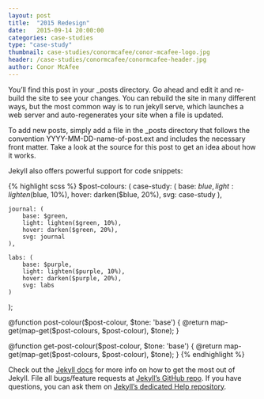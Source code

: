 ```yaml
---
layout: post
title:  "2015 Redesign"
date:   2015-09-14 20:00:00
categories: case-studies
type: "case-study"
thumbnail: case-studies/conormcafee/conor-mcafee-logo.jpg
header: /case-studies/conormcafee/conormcafee-header.jpg
author: Conor McAfee
---
```


You’ll find this post in your _posts directory. Go ahead and edit it and re-build the site to see your changes. You can rebuild the site in many different ways, but the most common way is to run jekyll serve, which launches a web server and auto-regenerates your site when a file is updated.

To add new posts, simply add a file in the _posts directory that follows the convention YYYY-MM-DD-name-of-post.ext and includes the necessary front matter. Take a look at the source for this post to get an idea about how it works.

Jekyll also offers powerful support for code snippets:

{% highlight scss %}
$post-colours: (
    case-study: (
        base:   $blue,
        light: lighten($blue, 10%),
        hover: darken($blue, 20%),
        svg:  case-study
    ),

    journal: (
        base: $green,
        light: lighten($green, 10%),
        hover: darken($green, 20%),
        svg: journal
    ),

    labs: (
        base: $purple,
        light: lighten($purple, 10%),
        hover: darken($purple, 20%),
        svg: labs
    )
);

@function post-colour($post-colour, $tone: 'base') {
    @return map-get(map-get($post-colours, $post-colour), $tone);
}

@function get-post-colour($post-colour, $tone: 'base') {
    @return map-get(map-get($post-colours, $post-colour), $tone);
}
{% endhighlight %}

Check out the [Jekyll docs][jekyll] for more info on how to get the most out of Jekyll. File all bugs/feature requests at [Jekyll’s GitHub repo][jekyll-gh]. If you have questions, you can ask them on [Jekyll’s dedicated Help repository][jekyll-help].

[jekyll]:      http://jekyllrb.com
[jekyll-gh]:   https://github.com/jekyll/jekyll
[jekyll-help]: https://github.com/jekyll/jekyll-help
